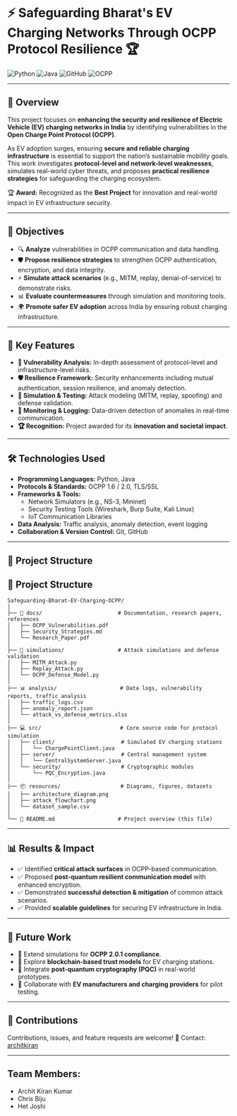 # ⚡ Safeguarding Bharat's EV Charging Networks Through OCPP Protocol Resilience 🏆

![Python](https://img.shields.io/badge/Python-black?logo=python) ![Java](https://img.shields.io/badge/Java-black?logo=openjdk) ![GitHub](https://img.shields.io/badge/GitHub-black?logo=github) ![OCPP](https://img.shields.io/badge/OCPP-black?logo=opencollective)

---

## 📖 Overview
This project focuses on **enhancing the security and resilience of Electric Vehicle (EV) charging networks in India** by identifying vulnerabilities in the **Open Charge Point Protocol (OCPP)**.  

As EV adoption surges, ensuring **secure and reliable charging infrastructure** is essential to support the nation’s sustainable mobility goals. This work investigates **protocol-level and network-level weaknesses**, simulates real-world cyber threats, and proposes **practical resilience strategies** for safeguarding the charging ecosystem.  

🏆 **Award:** Recognized as the **Best Project** for innovation and real-world impact in EV infrastructure security.

---

## 🎯 Objectives
- 🔍 **Analyze** vulnerabilities in OCPP communication and data handling.  
- 🛡️ **Propose resilience strategies** to strengthen OCPP authentication, encryption, and data integrity.  
- ⚡ **Simulate attack scenarios** (e.g., MITM, replay, denial-of-service) to demonstrate risks.  
- 📊 **Evaluate countermeasures** through simulation and monitoring tools.  
- 🌍 **Promote safer EV adoption** across India by ensuring robust charging infrastructure.  

---

## 🚀 Key Features
- **🔐 Vulnerability Analysis:** In-depth assessment of protocol-level and infrastructure-level risks.  
- **🛡️ Resilience Framework:** Security enhancements including mutual authentication, session resilience, and anomaly detection.  
- **🧪 Simulation & Testing:** Attack modeling (MITM, replay, spoofing) and defense validation.  
- **📡 Monitoring & Logging:** Data-driven detection of anomalies in real-time communication.  
- **🏆 Recognition:** Project awarded for its **innovation and societal impact**.  

---

## 🛠️ Technologies Used
- **Programming Languages:** Python, Java  
- **Protocols & Standards:** OCPP 1.6 / 2.0, TLS/SSL  
- **Frameworks & Tools:**  
  - Network Simulators (e.g., NS-3, Mininet)  
  - Security Testing Tools (Wireshark, Burp Suite, Kali Linux)  
  - IoT Communication Libraries  
- **Data Analysis:** Traffic analysis, anomaly detection, event logging  
- **Collaboration & Version Control:** Git, GitHub  

---

## 📂 Project Structure
## 📂 Project Structure  

```text
Safeguarding-Bharat-EV-Charging-OCPP/
│
├── 📘 docs/                        # Documentation, research papers, references
│   ├── OCPP_Vulnerabilities.pdf
│   ├── Security_Strategies.md
│   └── Research_Paper.pdf
│
├── 🔬 simulations/                 # Attack simulations and defense validation
│   ├── MITM_Attack.py
│   ├── Replay_Attack.py
│   └── OCPP_Defense_Model.py
│
├── 📊 analysis/                    # Data logs, vulnerability reports, traffic analysis
│   ├── traffic_logs.csv
│   ├── anomaly_report.json
│   └── attack_vs_defense_metrics.xlsx
│
├── 💻 src/                         # Core source code for protocol simulation
│   ├── client/                     # Simulated EV charging stations
│   │   └── ChargePointClient.java
│   ├── server/                     # Central management system
│   │   └── CentralSystemServer.java
│   └── security/                   # Cryptographic modules
│       └── PQC_Encryption.java
│
├── 📦 resources/                   # Diagrams, figures, datasets
│   ├── architecture_diagram.png
│   ├── attack_flowchart.png
│   └── dataset_sample.csv
│
└── 📄 README.md                    # Project overview (this file)

```
---

## 📊 Results & Impact
- ✅ Identified **critical attack surfaces** in OCPP-based communication.  
- ✅ Proposed **post-quantum resilient communication model** with enhanced encryption.  
- ✅ Demonstrated **successful detection & mitigation** of common attack scenarios.  
- ✅ Provided **scalable guidelines** for securing EV infrastructure in India.  

---

## 📢 Future Work
- 🔹 Extend simulations for **OCPP 2.0.1 compliance**.  
- 🔹 Explore **blockchain-based trust models** for EV charging stations.  
- 🔹 Integrate **post-quantum cryptography (PQC)** in real-world prototypes.  
- 🔹 Collaborate with **EV manufacturers and charging providers** for pilot testing.  

---

## 🤝 Contributions
Contributions, issues, and feature requests are welcome!
📧 Contact: [architkiran](https://github.com/architkiran)

---
## Team Members:
- Archit Kiran Kumar
- Chris Biju
- Het Joshi

